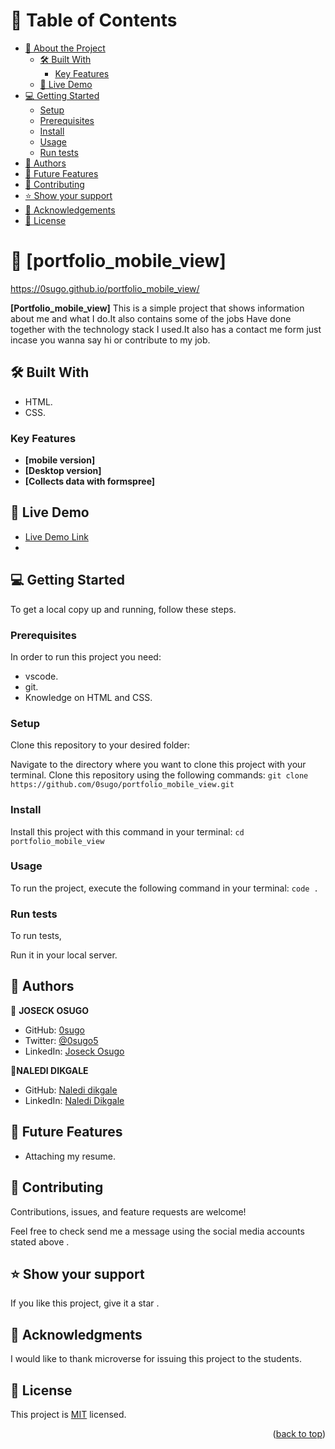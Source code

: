 <!-- TABLE OF CONTENTS -->

# 📗 Table of Contents

- [📖 About the Project](#about-project)
  - [🛠 Built With](#built-with)
    - [Key Features](#key-features)
  - [🚀 Live Demo](#live-demo)
- [💻 Getting Started](#getting-started)
  - [Setup](#setup)
  - [Prerequisites](#prerequisites)
  - [Install](#install)
  - [Usage](#usage)
  - [Run tests](#run-tests)
- [👥 Authors](#authors)
- [🔭 Future Features](#future-features)
- [🤝 Contributing](#contributing)
- [⭐️ Show your support](#support)
- [🙏 Acknowledgements](#acknowledgements)
- [📝 License](#license)

<!-- PROJECT DESCRIPTION -->

# 📖 [portfolio_mobile_view] <a name="about-project"></a>

https://0sugo.github.io/portfolio_mobile_view/

**[Portfolio_mobile_view]** This is a simple project that shows information about me  and what I do.It also contains some of the jobs Have done together with the technology stack I used.It also has a contact me form just incase you wanna say hi or contribute to my job.

## 🛠 Built With <a name="built-with"></a>
- HTML.
- CSS.
### Key Features <a name="key-features"></a>

- **[mobile version]**
- **[Desktop version]**
- **[Collects data with formspree]**

<!-- LIVE DEMO -->

## 🚀 Live Demo <a name="live-demo"></a>

- [Live Demo Link](https://0sugo.github.io/portfolio_mobile_view/)
- 

<!-- GETTING STARTED -->

## 💻 Getting Started <a name="getting-started"></a>


To get a local copy up and running, follow these steps.

### Prerequisites
In order to run this project you need:
- vscode.
- git.
- Knowledge on HTML and CSS.

### Setup
Clone this repository to your desired folder:

Navigate to the  directory where you  want to clone this project with your terminal.
Clone this repository using the following commands:
`git clone https://github.com/0sugo/portfolio_mobile_view.git`


### Install
Install this project with this command in your terminal:
`cd portfolio_mobile_view`


### Usage

To run the project, execute the following command in your terminal:
`code .`

### Run tests

To run tests,

Run it in your local server.

<!-- AUTHORS -->

## 👥 Authors <a name="authors"></a>


👤 **JOSECK OSUGO**

- GitHub: [0sugo](https://github.com/0sugo)
- Twitter: [@0sugo5](https://twitter.com/osugo5)
- LinkedIn: [Joseck Osugo](https://www.linkedin.com/in/joseck-osugo-873b0618a/)

👤**NALEDI DIKGALE**

- GitHub: [Naledi dikgale](https://github.com/Naledi-Dikgale)
- LinkedIn: [Naledi Dikgale](https://www.linkedin.com/in/naledi-dikgale-068423159/)

<!-- FUTURE FEATURES -->

## 🔭 Future Features <a name="future-features"></a>

- Attaching my resume.

<!-- CONTRIBUTING -->

## 🤝 Contributing <a name="contributing"></a>

Contributions, issues, and feature requests are welcome!

Feel free to check send me a message using the social media accounts stated above .


<!-- SUPPORT -->

## ⭐️ Show your support <a name="support"></a>

If you like this project, give it a star .


<!-- ACKNOWLEDGEMENTS -->

## 🙏 Acknowledgments <a name="acknowledgements"></a>

I would like to thank microverse for issuing this project to the students.

<!-- LICENSE -->

## 📝 License <a name="license"></a>

This project is [MIT](./LICENSE) licensed.


<p align="right">(<a href="#readme-top">back to top</a>)</p>
